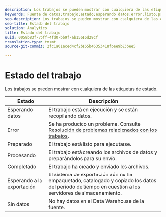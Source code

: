 ```yaml
---
description: Los trabajos se pueden mostrar con cualquiera de las etiquetas de estado.
keywords: Fuente de datos;trabajo;estado;esperando datos;error;listo;procesamiento;completado;sin datos
seo-description: Los trabajos se pueden mostrar con cualquiera de las etiquetas de estado.
seo-title: Estado del trabajo
solution: Analytics
title: Estado del trabajo
uuid: 0058b83f-7bff-4fd0-bb9f-ab15616d29cf
translation-type: tm+mt
source-git-commit: 2fc1a01aced4cf2b165b46353418fbee9b83bee5

---
```



# Estado del trabajo

Los trabajos se pueden mostrar con cualquiera de las etiquetas de estado.

| Estado | Descripción |
|---|---|
| Esperando datos | El trabajo está en ejecución y se están recopilando datos. |
| Error | Se ha producido un problema. Consulte [Resolución de problemas relacionados con los trabajos](/help/export/analytics-data-feed/jobs-troubleshooting.md). |
| Preparado | El trabajo está listo para ejecutarse. |
| Procesando | El trabajo está creando los archivos de datos y preparándolos para su envío. |
| Completado | El trabajo ha creado y enviado los archivos. |
| Esperando a la exportación | El sistema de exportación aún no ha empaquetado, catalogado y copiado los datos del periodo de tiempo en cuestión a los servidores de almacenamiento. |
| Sin datos | No hay datos en el Data Warehouse de la fuente. |

